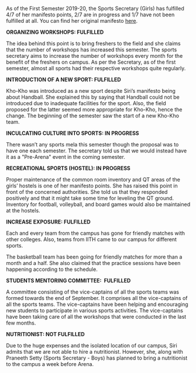 <p><!-- wp:paragraph --></p>
<p> As of the First Semester 2019-20, the Sports Secretary (Girls) has fulfilled 4/7 of her manifesto points, 2/7 are in progress and 1/7 have not been fulfilled at all. You can find her original manifesto <a href="https://www.facebook.com/pg/ElectionCommissionBPHC/photos/?tab=album&amp;album_id=2315904078653247&amp;ref=page_internal">here</a>.</p>
<p><!-- /wp:paragraph --></p>
<p><!-- wp:paragraph --></p>
<p><strong>ORGANIZING WORKSHOPS: FULFILLED</strong></p>
<p><!-- /wp:paragraph --></p>
<p><!-- wp:paragraph --></p>
<p>The idea behind this point is to bring freshers to the field and she claims that the number of workshops has increased this semester. The sports secretary aims to increase the number of workshops every month for the benefit of the freshers on campus. As per the Secretary, as of the first semester, almost all sports had their respective workshops quite regularly.&nbsp;</p>
<p><!-- /wp:paragraph --></p>
<p><!-- wp:paragraph --></p>
<p><strong>INTRODUCTION OF A NEW SPORT: FULFILLED</strong></p>
<p><!-- /wp:paragraph --></p>
<p><!-- wp:paragraph --></p>
<p>Kho-Kho was introduced as a new sport despite Siri’s manifesto being about Handball. She explained this by saying that Handball could not be introduced due to inadequate facilities for the sport. Also, the field proposed for the latter seemed more appropriate for Kho-Kho, hence the change. The beginning of the semester saw the start of a new Kho-Kho team.</p>
<p><!-- /wp:paragraph --></p>
<p><!-- wp:paragraph --></p>
<p><strong>INCULCATING CULTURE INTO SPORTS: IN PROGRESS</strong></p>
<p><!-- /wp:paragraph --></p>
<p><!-- wp:paragraph --></p>
<p>There wasn’t any sports mela this semester though the proposal was to have one each semester. The secretary told us that we would instead have it as a "Pre-Arena" event in the coming semester.&nbsp;</p>
<p><!-- /wp:paragraph --></p>
<p><!-- wp:paragraph --></p>
<p><strong>RECREATIONAL SPORTS (HOSTEL): IN PROGRESS</strong></p>
<p><!-- /wp:paragraph --></p>
<p><!-- wp:paragraph --></p>
<p>Proper maintenance of the common room inventory and QT areas of the girls’ hostels is one of her manifesto points. She has raised this point in front of the concerned authorities. She told us that they responded positively and that it might take some time for leveling the QT ground. Inventory for football, volleyball, and board games would also be maintained at the hostels.&nbsp;</p>
<p><!-- /wp:paragraph --></p>
<p><!-- wp:paragraph --></p>
<p><strong>INCREASE EXPOSURE: FULFILLED</strong></p>
<p><!-- /wp:paragraph --></p>
<p><!-- wp:paragraph --></p>
<p>Each and every team from the campus has gone for friendly matches with other colleges. Also, teams from IITH came to our campus for different sports.</p>
<p><!-- /wp:paragraph --></p>
<p><!-- wp:paragraph --></p>
<p>The basketball team has been going for friendly matches for more than a month and a half. She also claimed that the practice sessions have been happening according to the schedule.&nbsp;</p>
<p><!-- /wp:paragraph --></p>
<p><!-- wp:paragraph --></p>
<p><strong>STUDENTS MENTORING COMMITTEE:&nbsp; FULFILLED</strong></p>
<p><!-- /wp:paragraph --></p>
<p><!-- wp:paragraph --></p>
<p>A committee consisting of the vice-captains of all the sports teams was formed towards the end of September. It comprises all the vice-captains of all the sports teams. The vice-captains have been helping and encouraging new students to participate in various sports activities. The vice-captains have been taking care of all the workshops that were conducted in the last few months.  </p>
<p><!-- /wp:paragraph --></p>
<p><!-- wp:paragraph --></p>
<p><strong>NUTRITIONIST: NOT FULFILLED</strong></p>
<p><!-- /wp:paragraph --></p>
<p><!-- wp:paragraph --></p>
<p>Due to the huge expenses and the isolated location of our campus, Siri admits that we are not able to hire a nutritionist. However, she, along with Praneeth Setty (Sports Secretary - Boys) has planned to bring a nutritionist to the campus a week before Arena.&nbsp;</p>
<p><!-- /wp:paragraph --></p>
